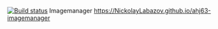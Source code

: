 [![Build status](https://ci.appveyor.com/api/projects/status/wiv1as2x3vuchvy7?svg=true)](https://ci.appveyor.com/project/NickolayLabazov/ahj63-imagemanager)
Imagemanager
 https://NickolayLabazov.github.io/ahj63-imagemanager 